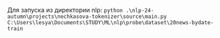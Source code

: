 Для запуска из директории nlp: `python .\nlp-24-autumn\projects\nechkasova-tokenizer\source\main.py C:\Users\lesya\Documents\STUDY\ML\nlp\probe\dataset\20news-bydate-train`